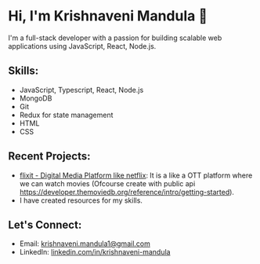 # Hi, I'm Krishnaveni Mandula 👋

I'm a full-stack developer with a passion for building scalable web applications using JavaScript, React, Node.js.

## Skills:
- JavaScript, Typescript, React, Node.js
- MongoDB
- Git
- Redux for state management
- HTML
- CSS

## Recent Projects:
- [flixit - Digital Media Platform like netflix](https://github.com/krishnavenimandula/flixxit): It is a like a OTT platform where we can watch movies (Ofcourse create with public api https://developer.themoviedb.org/reference/intro/getting-started).
- I have created resources for my skills.

## Let's Connect:
- Email: [krishnaveni.mandula1@gmail.com](mailto:krishnaveni.mandula1@gmail.com)
- LinkedIn: [linkedin.com/in/krishnaveni-mandula](https://www.linkedin.com/in/krishnaveni-mandula/)
